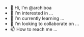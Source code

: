 - 👋 Hi, I’m @archiboa
- 👀 I’m interested in ...
- 🌱 I’m currently learning ...
- 💞️ I’m looking to collaborate on ...
- 📫 How to reach me ...

<!---
archiboa/archiboa is a ✨ special ✨ repository because its `README.md` (this file) appears on your GitHub profile.
You can click the Preview link to take a look at your changes.
--->
